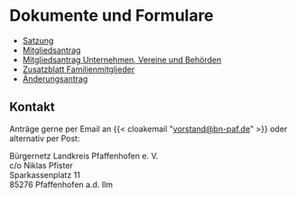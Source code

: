 # Dokumente und Formulare

- [Satzung](./satzung.pdf)
- [Mitgliedsantrag](./mitgliedsantrag.pdf)
- [Mitgliedsantrag Unternehmen, Vereine und Behörden](firmen_mitgliedsantrag.pdf)
- [Zusatzblatt Familienmitglieder](zusatzblatt_familienmitglieder.pdf)
- [Änderungsantrag](./aenderungsantrag.pdf)

## Kontakt

Anträge gerne per Email an {{< cloakemail "vorstand@bn-paf.de" >}} oder alternativ per Post:

Bürgernetz Landkreis Pfaffenhofen e. V.  
c/o Niklas Pfister  
Sparkassenplatz 11  
85276 Pfaffenhofen a.d. Ilm
